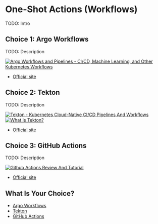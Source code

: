 # One-Shot Actions (Workflows)

TODO: Intro

## Choice 1: Argo Workflows

TODO: Description

[![Argo Workflows and Pipelines - CI/CD, Machine Learning, and Other Kubernetes Workflows](https://img.youtube.com/vi/UMaivwrAyTA/0.jpg)](https://youtu.be/UMaivwrAyTA)
* [Official site](https://argoproj.github.io/workflows)

## Choice 2: Tekton

TODO: Description

[![Tekton - Kubernetes Cloud-Native CI/CD Pipelines And Workflows](https://img.youtube.com/vi/7mvrpxz_BfE/0.jpg)](https://youtu.be/7mvrpxz_BfE)
[![What Is Tekton?](https://img.youtube.com/vi/7bMwcbRBv2Y/0.jpg)](https://youtu.be/7bMwcbRBv2Y)
* [Official site](https://tekton.dev)

## Choice 3: GitHub Actions

TODO: Description

[![Github Actions Review And Tutorial](https://img.youtube.com/vi/eZcAvTb0rbA/0.jpg)](https://youtu.be/eZcAvTb0rbA)
* [Official site](https://docs.github.com/en/actions)

## What Is Your Choice?

* [Argo Workflows](argo-workflows.md)
* [Tekton](tekton.md)
* [GitHub Actions](github-actions.md)
